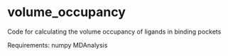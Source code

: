 # volume_occupancy
Code for calculating the volume occupancy of ligands in binding pockets

Requirements:
numpy
MDAnalysis
